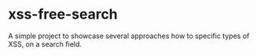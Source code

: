 # xss-free-search
A simple project to showcase several approaches how to specific types of XSS, on a search field.
